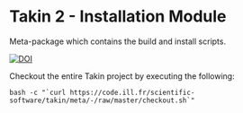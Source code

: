 # Takin 2 - Installation Module

Meta-package which contains the build and install scripts.

[![DOI](https://zenodo.org/badge/DOI/10.5281/zenodo.4117437.svg)](https://doi.org/10.5281/zenodo.4117437)


Checkout the entire Takin project by executing the following:

```
bash -c "`curl https://code.ill.fr/scientific-software/takin/meta/-/raw/master/checkout.sh`"
```
